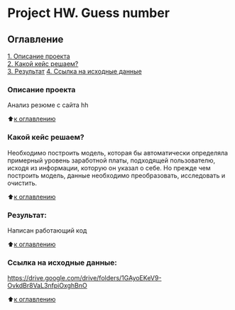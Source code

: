 # Project HW. Guess number

## Оглавление  
[1. Описание проекта](#Описание-проекта)  
[2. Какой кейс решаем?](#Какой-кейс-решаем)  
[3. Результат](#Результат) 
[4. Ссылка на исходные данные](#Ссылка-на-исходные-данные)       

### Описание проекта    
Анализ резюме с сайта hh

:arrow_up:[к оглавлению](#Оглавление)


### Какой кейс решаем?    
Необходимо построить модель, которая бы автоматически определяла примерный уровень заработной платы, подходящей пользователю, исходя из информации, которую он указал о себе. Но прежде чем построить модель, данные необходимо преобразовать, исследовать и очистить. 

:arrow_up:[к оглавлению](#Оглавление)

### Результат:  
Написан работающий код

:arrow_up:[к оглавлению](#Оглавление)

### Ссылка на исходные данные:
https://drive.google.com/drive/folders/1GAyoEKeV9-OvkdBr8VaL3nfpiOxghBnO

:arrow_up:[к оглавлению](#Оглавление)
